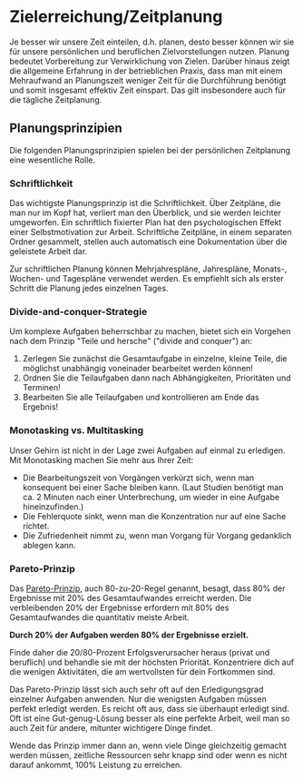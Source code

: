 # Zielerreichung/Zeitplanung
Je besser wir unsere Zeit einteilen, d.h. planen, desto besser können wir sie
für unsere persönlichen und beruflichen Zielvorstellungen nutzen. Planung
bedeutet Vorbereitung zur Verwirklichung von Zielen. Darüber hinaus zeigt die
allgemeine Erfahrung in der betrieblichen Praxis, dass man mit einem
Mehraufwand an Planungszeit weniger Zeit für die Durchführung benötigt und
somit insgesamt effektiv Zeit einspart.
Das gilt insbesondere auch für die tägliche Zeitplanung.

## Planungsprinzipien
Die folgenden Planungsprinzipien spielen bei der persönlichen Zeitplanung
eine wesentliche Rolle.

### Schriftlichkeit
Das wichtigste Planungsprinzip ist die Schriftlichkeit. Über Zeitpläne, die
man nur im Kopf hat, verliert man den Überblick, und sie werden leichter
umgeworfen. Ein schriftlich fixierter Plan hat den psychologischen Effekt
einer Selbstmotivation zur Arbeit. Schriftliche Zeitpläne, in einem separaten
Ordner gesammelt, stellen auch automatisch eine Dokumentation über die
geleistete Arbeit dar.

Zur schriftlichen Planung können Mehrjahrespläne, Jahrespläne, Monats-,
Wochen- und Tagespläne verwendet werden. Es empfiehlt sich als erster
Schritt die Planung jedes einzelnen Tages.

### Divide-and-conquer-Strategie
Um komplexe Aufgaben beherrschbar zu machen, bietet sich ein Vorgehen nach
dem Prinzip "Teile und hersche" ("divide and conquer") an:

 1. Zerlegen Sie zunächst die Gesamtaufgabe in einzelne, kleine Teile, die
    möglichst unabhängig voneinader bearbeitet werden können!
 1. Ordnen Sie die Teilaufgaben dann nach Abhängigkeiten, Prioritäten und
    Terminen!
 1. Bearbeiten Sie alle Teilaufgaben und kontrollieren am Ende das Ergebnis!

### Monotasking vs. Multitasking
Unser Gehirn ist nicht in der Lage zwei Aufgaben auf einmal zu erledigen.
Mit Monotasking machen Sie mehr aus Ihrer Zeit:

 - Die Bearbeitungszeit von Vorgängen verkürzt sich, wenn man konsequent bei
   einer Sache bleiben kann.
   (Laut Studien benötigt man ca. 2 Minuten nach einer Unterbrechung, um
   wieder in eine Aufgabe hineinzufinden.)
 - Die Fehlerquote sinkt, wenn man die Konzentration nur auf eine Sache richtet.
 - Die Zufriedenheit nimmt zu, wenn man Vorgang für Vorgang gedanklich ablegen
   kann.

### Pareto-Prinzip
Das [Pareto-Prinzip](https://de.wikipedia.org/wiki/Paretoprinzip), auch
80-zu-20-Regel genannt, besagt, dass 80% der Ergebnisse mit 20% des
Gesamtaufwandes erreicht werden. Die verbleibenden 20% der Ergebnisse
erfordern mit 80% des Gesamtaufwandes die quantitativ meiste Arbeit.

**Durch 20% der Aufgaben werden 80% der Ergebnisse erzielt.**

Finde daher die 20/80-Prozent Erfolgsverursacher heraus (privat und beruflich)
und behandle sie mit der höchsten Priorität. Konzentriere dich auf die wenigen
Aktivitäten, die am wertvollsten für dein Fortkommen sind.

Das Pareto-Prinzip lässt sich auch sehr oft auf den Erledigungsgrad einzelner
Aufgaben anwenden. 
Nur die wenigsten Aufgaben müssen perfekt erledigt werden. Es reicht oft aus,
dass sie überhaupt erledigt sind.
Oft ist eine Gut-genug-Lösung besser als eine perfekte Arbeit, weil man so auch
Zeit für andere, mitunter wichtigere Dinge findet.

Wende das Prinzip immer dann an, wenn viele Dinge gleichzeitig gemacht werden
müssen, zeitliche Ressourcen sehr knapp sind oder wenn es nicht darauf ankommt,
100% Leistung zu erreichen.

